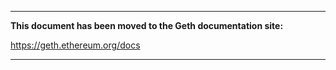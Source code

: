 ***

**This document has been moved to the Geth documentation site:**

https://geth.ethereum.org/docs

***